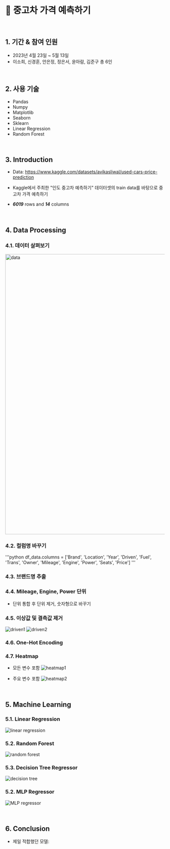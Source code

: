 # :pushpin: 중고차 가격 예측하기

</br>

## 1. 기간 & 참여 인원
- 2023년 4월 23일 ~ 5월 13일
- 이소희, 신경훈, 안은정, 정은서, 윤아람, 김준구 총 6인 

</br>

## 2. 사용 기술
  - Pandas
  - Numpy
  - Matplotlib
  - Seaborn
  - Sklearn
  - Linear Regression
  - Random Forest

</br>

## 3. Introduction
- Data:  https://www.kaggle.com/datasets/avikasliwal/used-cars-price-prediction


- Kaggle에서 주최한 "인도 중고차 예측하기" 데이터셋의 train data를 바탕으로 중고차 가격 예측하기


- ***6019*** rows and ***14*** columns 


</br>

## 4. Data Processing


### 4.1. 데이터 살펴보기
<img width="883" alt="data" src="https://user-images.githubusercontent.com/120240261/236746713-df23f1b3-63f0-4158-b9e8-da0cdc5653f5.png">


### 4.2. 컬럼명 바꾸기
'''python
df_data.columns = ['Brand', 'Location', 'Year', 'Driven', 'Fuel', 'Trans', 'Owner', 'Mileage', 'Engine', 'Power', 'Seats', 'Price']
'''

### 4.3. 브랜드명 추출




### 4.4. Mileage, Engine, Power 단위 
- 단위 통합 후 단위 제거, 숫자형으로 바꾸기

  


### 4.5. 이상값 및 결측값 제거
![driven1](https://user-images.githubusercontent.com/120240261/236746743-ca32f490-93e2-4dd0-b5b4-92aeb68708d7.png)
![driven2](https://user-images.githubusercontent.com/120240261/236746749-6e5bd933-75f9-45e1-b712-952944f84fb1.png)

  

### 4.6. One-Hot Encoding


### 4.7. Heatmap
- 모든 변수 포함
![heatmap1](https://user-images.githubusercontent.com/120240261/236746753-0c98b960-9a87-443f-aa6d-c94eaf2c6ecd.png)


- 주요 변수 포함
![heatmap2](https://user-images.githubusercontent.com/120240261/236746756-6ceb91cc-ea50-473b-9f84-79d766c3d748.png)


</div>
</details>

</br>

## 5. Machine Learning


### 5.1. Linear Regression
![linear regression](https://user-images.githubusercontent.com/120240261/236746757-7cda6471-e2aa-455f-b07a-0da901b078ea.png)



### 5.2. Random Forest
![random forest](https://user-images.githubusercontent.com/120240261/236746762-b1719d64-0f9d-43f7-a7bf-95873be5d98d.png)



### 5.3. Decision Tree Regressor
![decision tree](https://user-images.githubusercontent.com/120240261/236746764-980b3eb5-f981-43e6-8648-942a12894a2b.png)



### 5.2. MLP Regressor
![MLP regressor](https://user-images.githubusercontent.com/120240261/236746767-1a2848dc-7a7b-4110-a9ab-3d44c38b9da7.png)


</br>


## 6. Conclusion
- 제일 적합했던 모델:




